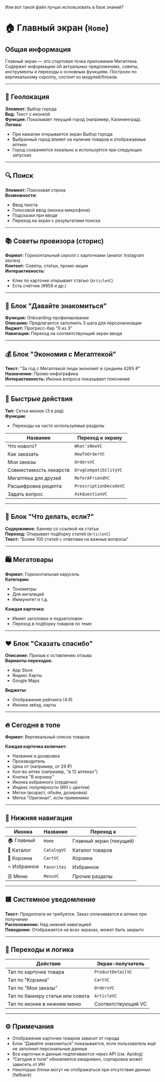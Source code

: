 Или вот такой файл лучше использовать в базе знаний?

# 🏠 Главный экран (`Home`)

## Общая информация

Главный экран — это стартовая точка приложения Мегаптека. Содержит информацию об актуальных предложениях, советы, инструменты и переходы к основным функциям. Построен по вертикальному скроллу, состоит из модулей/блоков.

---

## 📍 Геолокация

**Элемент:** Выбор города  
**Вид:** Текст с иконкой  
**Функция:** Показывает текущий город (например, Калининград).  
**Логика:**
- При нажатии открывается экран Выбор города
- Выбранный город влияет на наличие товаров и отображаемые аптеки
- Город сохраняется локально и используется при следующих запусках

---

## 🔍 Поиск

**Элемент:** Поисковая строка  
**Возможности:**
- Ввод текста
- Голосовой ввод (иконка микрофона)
- Подсказки при вводе
- Переход на экран с результатами поиска

---

## 📚 Советы провизора (сторис)

**Формат:** Горизонтальный скролл с карточками (аналог Instagram stories)  
**Контент:** Советы, статьи, промо-акции  
**Интерактивность:**
- Клик по карточке открывает статью (`ArticleVC`)
- Есть счётчик (#858 и др.)

---

## 🤝 Блок "Давайте знакомиться"

**Функция:** Onboarding-профилирование  
**Описание:** Предлагается заполнить 3 шага для персонализации  
**Виджет:** Прогресс-бар "0 из 3"  
**Навигация:** Переход на соответствующий экран ввода

---

## 💰 Блок "Экономия с Мегаптекой"

**Текст:** "За год с Мегаптекой люди экономят в среднем 4265 ₽"  
**Назначение:** Промо-инфографика  
**Интерактивность:** Иконка вопроса показывает пояснение

---

## 🧾 Быстрые действия

**Тип:** Сетка иконок (3 в ряд)  
**Функции:**
- Переходы на часто используемые разделы

| Название               | Переход к экрану            |
|------------------------|-----------------------------|
| Что нового?            | `What'sNewVC`               |
| Как заказать           | `HowToOrderVC`              |
| Мои заказы             | `OrdersVC`                  |
| Совместимость лекарств | `DrugCompatibilityVC`       |
| Мегаптека для друзей   | `ReferAFriendVC`            |
| Расшифровка рецепта    | `PrescriptionDecodeVC`      |
| Задать вопрос          | `AskQuestionVC`             |

---

## 🧠 Блок "Что делать, если?"

**Содержимое:** Баннер со ссылкой на статьи  
**Переход:** Открывает подборку статей (`ArticleVC`)  
**Текст:** "Более 100 статей с ответами на важные вопросы"

---

## 🛍 Мегатовары

**Формат:** Горизонтальная карусель  
**Категории:**  
- Тонометры  
- Для ингаляций  
- Иммунитет и т.д.

**Каждая карточка:**
- Имеет заголовок и подзаголовок
- Переход в подборку товаров по теме

---

## ❤️ Блок "Сказать спасибо"

**Описание:** Призыв к оставлению отзыва  
**Варианты переходов:**
- App Store
- Яндекс Карты
- Google Maps

**Виджеты:**
- Отображение рейтинга (4.9)
- Иконки звёзд, карты

---

## 🔥 Сегодня в топе

**Формат:** Вертикальный список товаров

**Каждая карточка включает:**
- Название и дозировка
- Производитель
- Цена от (например, от 29 ₽)
- Кол-во аптек (например, "в 12 аптеках")
- Кнопка "В корзину"
- Иконка избранного (сердечко)
- Индекс популярности (ИН с цветом)
- Метки (возраст, объём, дозировка)
- Метка "Оригинал", если применимо

---

## 📎 Нижняя навигация

| Иконка      | Название     | Переход к               |
|-------------|--------------|--------------------------|
| 🏠 Главный   | `Home`       | Главный экран (текущий) |
| 📂 Каталог   | `CatalogVC`  | Каталог товаров         |
| 🛒 Корзина   | `CartVC`     | Корзина                 |
| ⭐ Избранное | `Favorites`  | Избранное               |
| ☰ Меню      | `MenuVC`     | Прочие разделы          |

---

## 🟨 Системное уведомление

**Текст:** Предоплата не требуется. Заказ оплачивается в аптеке при получении  
**Расположение:** Над нижней навигацией  
**Поведение:** Отображается на всех экранах, может быть закрыто

---

## 🔁 Переходы и логика

| Действие                              | Экран-получатель   |
|---------------------------------------|--------------------|
| Тап по карточке товара                | `ProductDetailVC`  |
| Тап по "Корзина"                      | `CartVC`           |
| Тап по "Мои заказы"                   | `OrdersVC`         |
| Тап по баннеру статьи или совета     | `ArticleVC`        |
| Тап по иконке в нижнем меню          | Соответствующий VC |

---

## ⚙️ Примечания

- Отображение карточек товаров зависит от города
- Блок “Давайте знакомиться” показывается, если пользователь ещё не заполнил персональные данные
- Все карточки и данные подтягиваются через API (см. Apidog)
- “Сегодня в топе” обновляется ежедневно, сортировка может зависеть от ИН
- Некоторые блоки могут не отображаться при отсутствии данных (fallback)

